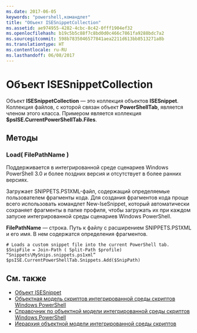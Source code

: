 ```yaml
---
ms.date: 2017-06-05
keywords: "powershell,командлет"
title: "Объект ISESnippetCollection"
ms.assetid: ae974955-4282-4cbc-8c42-0fff1904ef32
ms.openlocfilehash: b19c5b5c88f7c8bd0d0c466c7861fa9288bdc7a2
ms.sourcegitcommit: 598b7835046577841aea2211d613bb8513271a8b
ms.translationtype: HT
ms.contentlocale: ru-RU
ms.lasthandoff: 06/08/2017
---
```

# <a name="the-isesnippetcollection-object"></a>Объект ISESnippetCollection
  Объект **ISESnippetCollection** — это коллекция объектов **ISESnippet**. Коллекция файлов, с которой связан объект **PowerShellTab**, является членом этого класса. Примером является коллекция **$psISE.CurrentPowerShellTab.Files**.

## <a name="methods"></a>Методы

### <a name="load-filepathname-"></a>Load\( FilePathName \)
  Поддерживается в интегрированной среде сценариев Windows PowerShell 3.0 и более поздних версия и отсутствует в более ранних версиях. 

 Загружает SNIPPETS.PS1XML-файл, содержащий определяемые пользователем фрагменты кода. Для создания фрагментов кода проще всего использовать командлет New-IseSnippet, который автоматически сохраняет фрагменты в папке профиля, чтобы загружать их при каждом запуске интегрированной среды сценариев Windows PowerShell.

 **FilePathName** — строка. Путь к файлу с расширением SNIPPETS.PS1XML и его имя. В нем содержатся определения фрагментов.

```
# Loads a custom snippet file into the current PowerShell tab.
$SnipFile = Join-Path ( Split-Path $profile) “Snippets\MySnips.snippets.ps1xml” $psISE.CurrentPowerShellTab.Snippets.Add($SnipPath)

```

## <a name="see-also"></a>См. также
- [Объект ISESnippet](The-ISESnippetObject.md) 
- [Объектная модель скриптов интегрированной среды скриптов Windows PowerShell](The-Windows-PowerShell-ISE-Scripting-Object-Model.md) 
- [Справочник по объектной модели интегрированной среды скриптов Windows PowerShell](Windows-PowerShell-ISE-Object-Model-Reference.md) 
- [Иерархия объектной модели интегрированной среды скриптов](The-ISE-Object-Model-Hierarchy.md)

  
